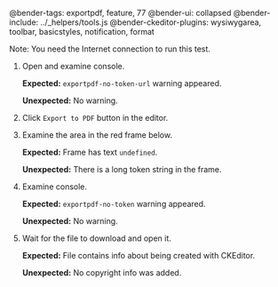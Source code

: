 @bender-tags: exportpdf, feature, 77
@bender-ui: collapsed
@bender-include: ../\_helpers/tools.js
@bender-ckeditor-plugins: wysiwygarea, toolbar, basicstyles, notification, format

Note: You need the Internet connection to run this test.

1. Open and examine console.

   **Expected:** `exportpdf-no-token-url` warning appeared.

   **Unexpected:** No warning.

1. Click `Export to PDF` button in the editor.
1. Examine the area in the red frame below.

   **Expected:** Frame has text `undefined`.

   **Unexpected:** There is a long token string in the frame.

1. Examine console.

   **Expected:** `exportpdf-no-token` warning appeared.

   **Unexpected:** No warning.

1. Wait for the file to download and open it.

   **Expected:** File contains info about being created with CKEditor.

   **Unexpected:** No copyright info was added.
